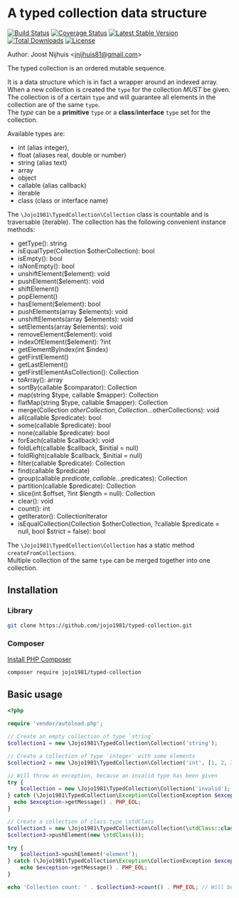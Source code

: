 A typed collection data structure
=====================

[![Build Status](https://travis-ci.com/jojo1981/typed-collection.svg?branch=master)](https://travis-ci.com/jojo1981/typed-collection)
[![Coverage Status](https://coveralls.io/repos/github/jojo1981/typed-collection/badge.svg)](https://coveralls.io/github/jojo1981/typed-collection)
[![Latest Stable Version](https://poser.pugx.org/jojo1981/typed-collection/v/stable)](https://packagist.org/packages/jojo1981/typed-collection)
[![Total Downloads](https://poser.pugx.org/jojo1981/typed-collection/downloads)](https://packagist.org/packages/jojo1981/typed-collection)
[![License](https://poser.pugx.org/jojo1981/typed-collection/license)](https://packagist.org/packages/jojo1981/typed-collection)

Author: Joost Nijhuis <[jnijhuis81@gmail.com](mailto:jnijhuis81@gmail.com)>

The typed collection is an ordered mutable sequence.  

It is a data structure which is in fact a wrapper around an indexed array.  
When a new collection is created the `type` for the collection *MUST* be given. 
The collection is of a certain `type` and will guarantee all elements in the collection are of the same `type`.  
The *type* can be a **primitive** `type` or a **class**/**interface** `type` set for the collection.

Available types are:

- int (alias integer),
- float (aliases real, double or number)
- string (alias text)
- array
- object
- callable (alias callback)
- iterable
- class (class or interface name)

The `\Jojo1981\TypedCollection\Collection` class is countable and is traversable (iterable).
The collection has the following convenient instance methods:

- getType(): string
- isEqualType(Collection $otherCollection): bool
- isEmpty(): bool
- isNonEmpty(): bool
- unshiftElement($element): void
- pushElement($element): void
- shiftElement()
- popElement()
- hasElement($element): bool
- pushElements(array $elements): void
- unshiftElements(array $elements): void
- setElements(array $elements): void
- removeElement($element): void
- indexOfElement($element): ?int
- getElementByIndex(int $index)
- getFirstElement()
- getLastElement()
- getFirstElementAsCollection(): Collection
- toArray(): array
- sortBy(callable $comparator): Collection
- map(string $type, callable $mapper): Collection
- flatMap(string $type, callable $mapper): Collection
- merge(Collection $otherCollection, Collection ...$otherCollections): void
- all(callable $predicate): bool
- some(callable $predicate): bool
- none(callable $predicate): bool
- forEach(callable $callback): void
- foldLeft(callable $callback, $initial = null)
- foldRight(callable $callback, $initial = null)
- filter(callable $predicate): Collection
- find(callable $predicate)
- group(callable $predicate, callable ...$predicates): Collection
- partition(callable $predicate): Collection
- slice(int $offset, ?int $length = null): Collection
- clear(): void
- count(): int
- getIterator(): CollectionIterator
- isEqualCollection(Collection $otherCollection, ?callable $predicate = null, bool $strict = false): bool

The `\Jojo1981\TypedCollection\Collection` has a static method `createFromCollections`.   
Multiple collection of the same `type` can be merged together into one collection.
 
## Installation

### Library

```bash
git clone https://github.com/jojo1981/typed-collection.git
```

### Composer

[Install PHP Composer](https://getcomposer.org/doc/00-intro.md)

```bash
composer require jojo1981/typed-collection
```

## Basic usage

```php
<?php

require 'vendor/autoload.php';

// Create an empty collection of type `string`
$collection1 = new \Jojo1981\TypedCollection\Collection('string');

// Create a collection of type `integer` with some elements
$collection2 = new \Jojo1981\TypedCollection\Collection('int', [1, 2, 3]);

// Will throw an exception, because an invalid type has been given
try {
    $collection = new \Jojo1981\TypedCollection\Collection('invalid');
} catch (\Jojo1981\TypedCollection\Exception\CollectionException $exception) {
  echo $exception->getMessage() . PHP_EOL;
}

// Create a collection of class type \stdClass
$collection3 = new \Jojo1981\TypedCollection\Collection(\stdClass::class);
$collection3->pushElement(new \stdClass());

try {
    $collection3->pushElement('element');
} catch (\Jojo1981\TypedCollection\Exception\CollectionException $exception) {
    echo $exception->getMessage() . PHP_EOL;
}

echo 'Collection count: ' . $collection3->count() . PHP_EOL; // Will be 1
```
